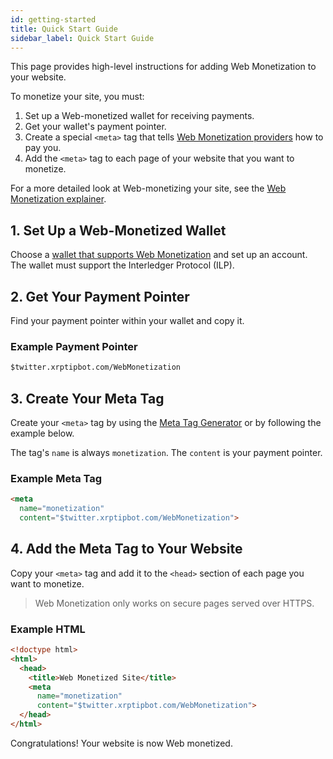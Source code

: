 ```yaml
---
id: getting-started
title: Quick Start Guide
sidebar_label: Quick Start Guide
---
```


This page provides high-level instructions for adding Web Monetization to your
 website.

To monetize your site, you must:
1. Set up a Web-monetized wallet for receiving payments.
2. Get your wallet's payment pointer.
3. Create a special `<meta>` tag that tells [Web Monetization providers](/#providers)
how to pay you.
4. Add the `<meta>` tag to each page of your website that you want to monetize.

For a more detailed look at Web-monetizing your site, see the
[Web Monetization explainer](./explainer#getting-started).

## 1. Set Up a Web-Monetized Wallet

Choose a [wallet that supports Web Monetization](/#wallets) and set up an account.
The wallet must support the Interledger Protocol (ILP).

## 2. Get Your Payment Pointer

Find your payment pointer within your wallet and copy it.

### Example Payment Pointer
```html
$twitter.xrptipbot.com/WebMonetization
```

## 3. Create Your Meta Tag

Create your `<meta>` tag by using the [Meta Tag Generator](/meta-tag) or by
following the example below.

The tag's `name` is always `monetization`. The `content` is your payment
pointer.

### Example Meta Tag
```html
<meta
  name="monetization"
  content="$twitter.xrptipbot.com/WebMonetization">
```

## 4. Add the Meta Tag to Your Website

Copy your `<meta>` tag and add it to the `<head>` section of each page you want
to monetize.

> Web Monetization only works on secure pages served over HTTPS.

### Example HTML

```html
<!doctype html>
<html>
  <head>
    <title>Web Monetized Site</title>
    <meta
      name="monetization"
      content="$twitter.xrptipbot.com/WebMonetization">
  </head>
</html>
```

Congratulations! Your website is now Web monetized.
